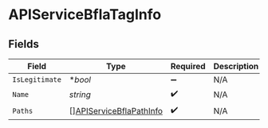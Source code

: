 # APIServiceBflaTagInfo


## Fields

| Field                                                                     | Type                                                                      | Required                                                                  | Description                                                               |
| ------------------------------------------------------------------------- | ------------------------------------------------------------------------- | ------------------------------------------------------------------------- | ------------------------------------------------------------------------- |
| `IsLegitimate`                                                            | **bool*                                                                   | :heavy_minus_sign:                                                        | N/A                                                                       |
| `Name`                                                                    | *string*                                                                  | :heavy_check_mark:                                                        | N/A                                                                       |
| `Paths`                                                                   | [][APIServiceBflaPathInfo](../../models/shared/apiservicebflapathinfo.md) | :heavy_check_mark:                                                        | N/A                                                                       |